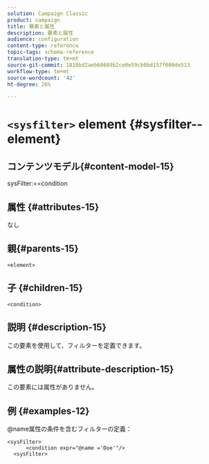 ```yaml
---
solution: Campaign Classic
product: campaign
title: 要素と属性
description: 要素と属性
audience: configuration
content-type: reference
topic-tags: schema-reference
translation-type: tm+mt
source-git-commit: 1818bd2aeb60689b2ce0e59cb0bd157f000de513
workflow-type: tm+mt
source-wordcount: '42'
ht-degree: 26%

---
```



# `<sysfilter>` element  {#sysfilter--element}

## コンテンツモデル{#content-model-15}

sysFilter:==condition

## 属性 {#attributes-15}

なし

## 親{#parents-15}

`<element>`

## 子 {#children-15}

`<condition>`

## 説明 {#description-15}

この要素を使用して、フィルターを定義できます。

## 属性の説明{#attribute-description-15}

この要素には属性がありません。

## 例 {#examples-12}

@name属性の条件を含むフィルターの定義：

```
<sysFilter>
      <condition expr="@name ='Doe'"/>
  <sysFilter>
```
